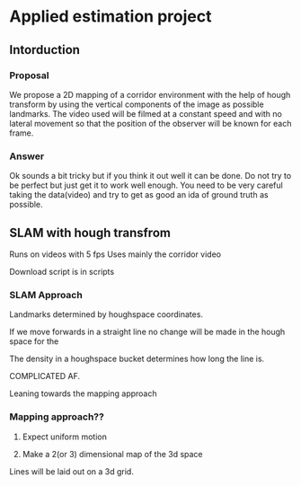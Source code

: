 # Applied estimation project

## Intorduction

### Proposal
We propose a 2D mapping of a corridor environment with the help of hough transform by using the vertical components of the image as possible landmarks. The video used will be filmed at a constant speed and with no lateral movement so that the position of the observer will be known for each frame.

### Answer
Ok sounds a bit tricky but if you think it out well it can be done.  Do not try to be perfect but just get it to work well enough.  You need to be very careful taking the data(video) and try to get as good an ida of ground truth as possible.

## SLAM with hough transfrom

Runs on videos with 5 fps
Uses mainly the corridor video

Download script is in scripts

### SLAM Approach

Landmarks determined by houghspace coordinates. 

If we move forwards in a straight line no change will be made in the hough space for the 

The density in a houghspace bucket determines how long the line is. 

COMPLICATED AF.

Leaning towards the mapping approach


### Mapping approach??

1. Expect uniform motion

2. Make a 2(or 3) dimensional map of the 3d space

Lines will be laid out on a 3d grid. 





